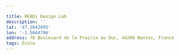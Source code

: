 ```yaml
---

title: READi Design Lab
description: ''
lat: '47.2042095'
lon: '-1.5664796'
address: 78 Boulevard de la Prairie au Duc, 44200 Nantes, France
tags: École
---
```

